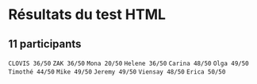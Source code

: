 # Résultats du test HTML
## 11 participants
`CLOVIS 36/50`
`ZAK 36/50`
`Mona 20/50`
`Helene 36/50`
`Carina 48/50`
`Olga 49/50`
`Timothé 44/50`
`Mike 49/50`
`Jeremy 49/50`
`Viensay 48/50`
`Erica 50/50`